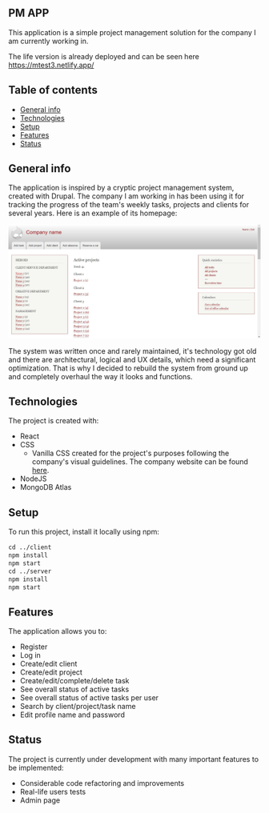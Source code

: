 ## PM APP

This application is a simple project management solution for the company I am currently working in.

The life version is already deployed and can be seen here https://mtest3.netlify.app/

## Table of contents

- [General info](#general-info)
- [Technologies](#technologies)
- [Setup](#setup)
- [Features](#features)
- [Status](#status)

## General info

The application is inspired by a cryptic project management system, created with Drupal. The company I am working in
has been using it for tracking the progress of the team's weekly tasks, projects and clients for several years.
Here is an example of its homepage:

![Legacy homepage](./img/legacy-homepage.jpg)

The system was written once and rarely maintained, it's technology got old and there are architectural, logical and
UX details, which need a significant optimization. That is why I decided to rebuild the system from ground up and completely
overhaul the way it looks and functions.

## Technologies

The project is created with:

- React
- CSS
  - Vanilla CSS created for the project's purposes following the company's
    visual guidelines. The company website can be found [here](https://publicis-dialog.bg/).
- NodeJS
- MongoDB Atlas

## Setup

To run this project, install it locally using npm:

```
cd ../client
npm install
npm start
cd ../server
npm install
npm start
```

## Features

The application allows you to:

- Register
- Log in
- Create/edit client
- Create/edit project
- Create/edit/complete/delete task
- See overall status of active tasks
- See overall status of active tasks per user
- Search by client/project/task name
- Edit profile name and password

## Status

The project is currently under development with many important features to be implemented:

- Considerable code refactoring and improvements
- Real-life users tests
- Admin page
